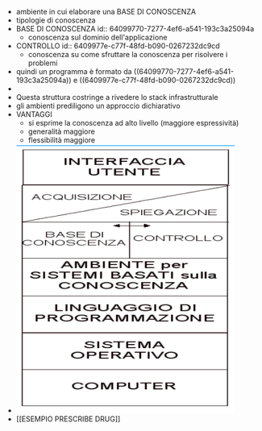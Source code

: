 - ambiente in cui elaborare una BASE DI CONOSCENZA
- tipologie di conoscenza
- BASE DI CONOSCENZA
  id:: 64099770-7277-4ef6-a541-193c3a25094a
	- conoscenza sul dominio dell'applicazione
- CONTROLLO
  id:: 6409977e-c77f-48fd-b090-0267232dc9cd
	- conoscenza su come sfruttare la conoscenza per risolvere i problemi
- quindi un programma è formato da ((64099770-7277-4ef6-a541-193c3a25094a)) e ((6409977e-c77f-48fd-b090-0267232dc9cd))
-
- Questa struttura costringe a rivedere lo stack infrastrutturale
- gli ambienti prediligono un approccio dichiarativo
- VANTAGGI
	- si esprime la conoscenza ad alto livello (maggiore espressività)
	- generalità maggiore
	- flessibilità maggiore
- ![image.png](../assets/image_1678436168256_0.png)
- [[ESEMPIO PRESCRIBE DRUG]]